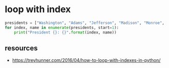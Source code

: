 # loop with index

```py
presidents = ["Washington", "Adams", "Jefferson", "Madison", "Monroe", "Adams", "Jackson"]
for index, name in enumerate(presidents, start=1):
    print("President {}: {}".format(index, name))
```

## resources
- https://treyhunner.com/2016/04/how-to-loop-with-indexes-in-python/
